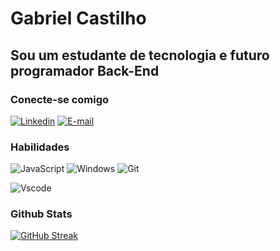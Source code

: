 # Gabriel Castilho
## Sou um estudante de tecnologia e futuro programador Back-End
### Conecte-se comigo
[![Linkedin](https://img.shields.io/badge/LinkedIn-0077B5?style=for-the-badge&logo=linkedin&logoColor=white)](https://www.linkedin.com/in/gabriel-castilho-aa11b9251?lipi=urn%3Ali%3Apage%3Ad_flagship3_profile_view_base_contact_details%3BGou97arCQwaWml0ltXYEvw%3D%3D)
[![E-mail](https://img.shields.io/badge/-Email-000?style=for-the-badge&logo=microsoft-outlook&logoColor=007BFF)](mailto:g.santoscastilho@outlook.com)

### Habilidades
![JavaScript](https://img.shields.io/badge/JavaScript-F7DF1E?style=for-the-badge&logo=javascript&logoColor=black)
![Windows](https://img.shields.io/badge/Windows-FFF?style=for-the-badge&logo=windows&logoColor=2CA5E0)
![Git](https://img.shields.io/badge/GIT-E44C30?style=for-the-badge&logo=git&logoColor=white)

![Vscode](https://img.shields.io/badge/Vscode-007ACC?style=for-the-badge&logo=visual-studio-code&logoColor=white)



### Github Stats
[![GitHub Streak](https://streak-stats.demolab.com/?user=Gabriel-Castilh0&theme=dark&background=0077B5&border=DARK&dates=FFF)](https://git.io/streak-stats)


